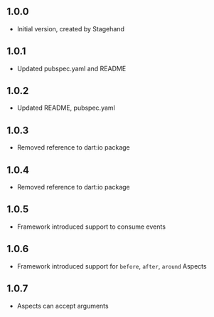 ## 1.0.0

- Initial version, created by Stagehand

## 1.0.1

- Updated pubspec.yaml and README

## 1.0.2
- Updated README, pubspec.yaml

## 1.0.3
- Removed reference to dart:io package

## 1.0.4
- Removed reference to dart:io package

## 1.0.5
- Framework introduced support to consume events

## 1.0.6
- Framework introduced support for `before`, `after`, `around` Aspects

## 1.0.7
- Aspects can accept arguments
